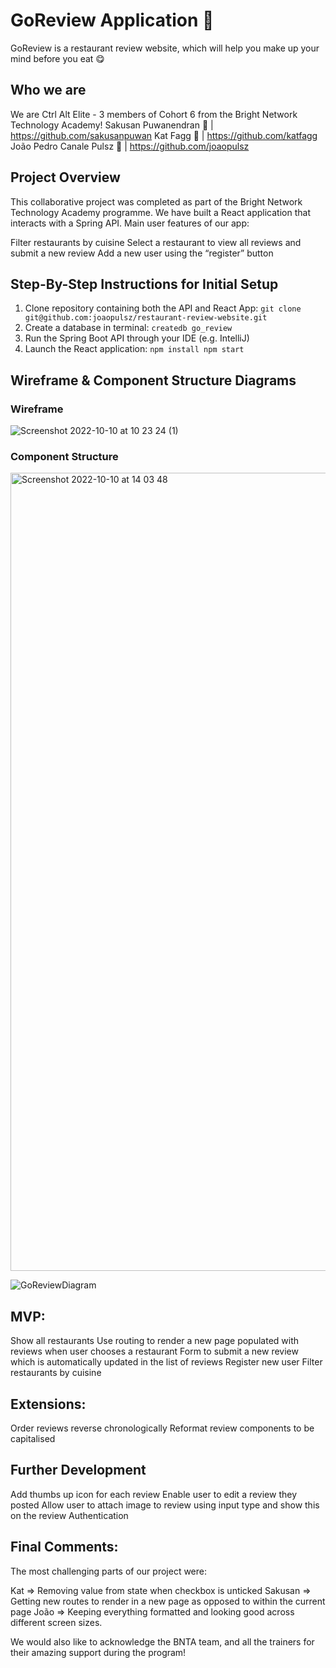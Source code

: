 
# GoReview Application 🍕

GoReview is a restaurant review website, which will help you make up your mind before you eat 😋

## Who we are 

We are Ctrl Alt Elite - 3 members of Cohort 6 from the Bright Network Technology Academy!
Sakusan Puwanendran 🍔 | https://github.com/sakusanpuwan
Kat Fagg 🌮 | https://github.com/katfagg
João Pedro Canale Pulsz 🍗 | https://github.com/joaopulsz

## Project Overview 

This collaborative project was completed as part of the Bright Network Technology Academy programme. We have built a React application that interacts with a Spring API. Main user features of our app:

Filter restaurants by cuisine
Select a restaurant to view all reviews and submit a new review
Add a new user using the “register” button

## Step-By-Step Instructions for Initial Setup 

1. Clone repository containing both the API and React App: 
``git clone git@github.com:joaopulsz/restaurant-review-website.git``
2. Create a database in terminal: 
``createdb go_review``
3. Run the Spring Boot API through your IDE (e.g. IntelliJ)
4. Launch the React application: 
``npm install
npm start``












## Wireframe & Component Structure Diagrams

### Wireframe

![Screenshot 2022-10-10 at 10 23 24 (1)](https://user-images.githubusercontent.com/108692801/195603532-7ad3a22b-974a-4cb2-a69f-8817c9a2d0bd.png) 

### Component Structure 

<img width="1277" alt="Screenshot 2022-10-10 at 14 03 48" src="https://user-images.githubusercontent.com/108692801/195603581-fe84f489-b438-44ed-896b-df802cc17caa.png">

![GoReviewDiagram](https://user-images.githubusercontent.com/83042977/190619825-7a42cb40-813f-435d-84d7-e7d9965164c6.png)


## MVP:

Show all restaurants
Use routing to render a new page populated with reviews when user chooses a restaurant
Form to submit a new review which is automatically updated in the list of reviews
Register new user
Filter restaurants by cuisine

## Extensions: 

Order reviews reverse chronologically
Reformat review components to be capitalised

## Further Development

Add thumbs up icon for each review
Enable user to edit a review they posted
Allow user to attach image to review using <file> input type and show this on the review
Authentication

## Final Comments: 

The most challenging parts of our project were:

Kat => Removing value from state when checkbox is unticked
Sakusan => Getting new routes to render in a new page as opposed to within the current page
João => Keeping everything formatted and looking good across different screen sizes.

We would also like to acknowledge the BNTA team, and all the trainers for their amazing support during the program!
